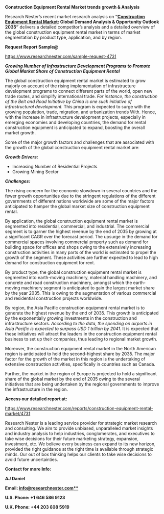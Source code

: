 ﻿<a name="_hlk135835180"></a>**Construction Equipment Rental Market <a name="_hlk170724572"></a>trends growth & Analysis**

Research Nester’s recent market research analysis on **“[Construction Equipment Rental Market](https://www.researchnester.com/reports/construction-equipment-rental-market/4731): Global Demand Analysis & Opportunity Outlook 2035”** delivers a detailed competitor’s analysis and a detailed overview of the global construction equipment rental market in terms of market segmentation by product type, application, and by region. 

**Request Report Sample@** 

<https://www.researchnester.com/sample-request-4731> 

***Growing Number of Infrastructure Development Programs to Promote Global Market Share of Construction Equipment Rental***

The global construction equipment rental market is estimated to grow majorly on account of the rising implementation of infrastructure development programs to connect different parts of the world, open new trade routes, and simplify international trade. *For instance, the construction of the Belt and Road Initiative by China is one such initiative of infrastructural development.* This program is expected to surge with the growing population, trade, migration, and urbanization trends With. Hence, with the increase in infrastructure development projects, especially in emerging economies and developing countries, the demand for rental construction equipment is anticipated to expand, boosting the overall market growth.

Some of the major growth factors and challenges that are associated with the growth of the global construction equipment rental market are:

***Growth Drivers:***

- Increasing Number of Residential Projects
- Growing Mining Sector

***Challenges:***

The rising concern for the economic slowdown in several countries and the fewer growth opportunities due to the stringent regulations of the different governments of different nations worldwide are some of the major factors anticipated to hamper the global market size of construction equipment rental. 

By application, the global construction equipment rental market is segmented into residential, commercial, and industrial. The commercial segment is to garner the highest revenue by the end of 2035 by growing at a significant CAGR over the forecast period. The upsurge in the demand for commercial spaces involving commercial property such as demand for building space for offices and shops owing to the extensively increasing construction activities in many parts of the world is estimated to propel the growth of the segment. These activities are further expected to lead to high demand for construction equipment for rent.

By product type, the global construction equipment rental market is segmented into earth-moving machinery, material handling machinery, and concrete and road construction machinery, amongst which the earth-moving machinery segment is anticipated to gain the largest market share by the year 2035. This is owing to the augmentation of various commercial and residential construction projects worldwide.

By region, the Asia Pacific construction equipment rental market is to generate the highest revenue by the end of 2035. This growth is anticipated by the exponentially growing investments in the construction and infrastructure sectors. *According to the data, the spending on airports in Asia Pacific is expected to surpass USD 1 trillion by 2041*. It is expected that these initiatives will attract the leaders in the construction equipment rental business to set up their companies, thus leading to regional market growth.

Moreover, the construction equipment rental market in the North American region is anticipated to hold the second-highest share by 2035.  The major factor for the growth of the market in this region is the undertaking of extensive construction activities, specifically in countries such as Canada.

Further, the market in the region of Europe is projected to hold a significant share of the global market by the end of 2035 owing to the several initiatives that are being undertaken by the regional governments to improve the infrastructure in the region.

**Access our detailed report at:** 

<https://www.researchnester.com/reports/construction-equipment-rental-market/4731> 

Research Nester is a leading service provider for strategic market research and consulting. We aim to provide unbiased, unparalleled market insights and industry analysis to help industries, conglomerates, and executives to take wise decisions for their future marketing strategy, expansion, investment, etc. We believe every business can expand to its new horizon, provided the right guidance at the right time is available through strategic minds. Our out of box thinking helps our clients to take wise decisions to avoid future uncertainties.

**Contact for more Info:**

**AJ Daniel**

**Email: [info@researchnester.com**](mailto:info@researchnester.com)**

**U.S. Phone: +1 646 586 9123** 

**U.K. Phone: +44 203 608 5919**



